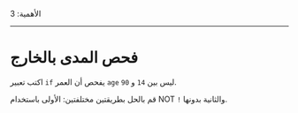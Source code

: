 الأهمية: 3

---

# فحص المدى بالخارج

اكتب تعبير `if` يفحص أن العمر `age` ليس بين `14` و `90`.

قم بالحل بطريقتين مختلفتين: الأولى باستخدام NOT `!` والثانية بدونها.
